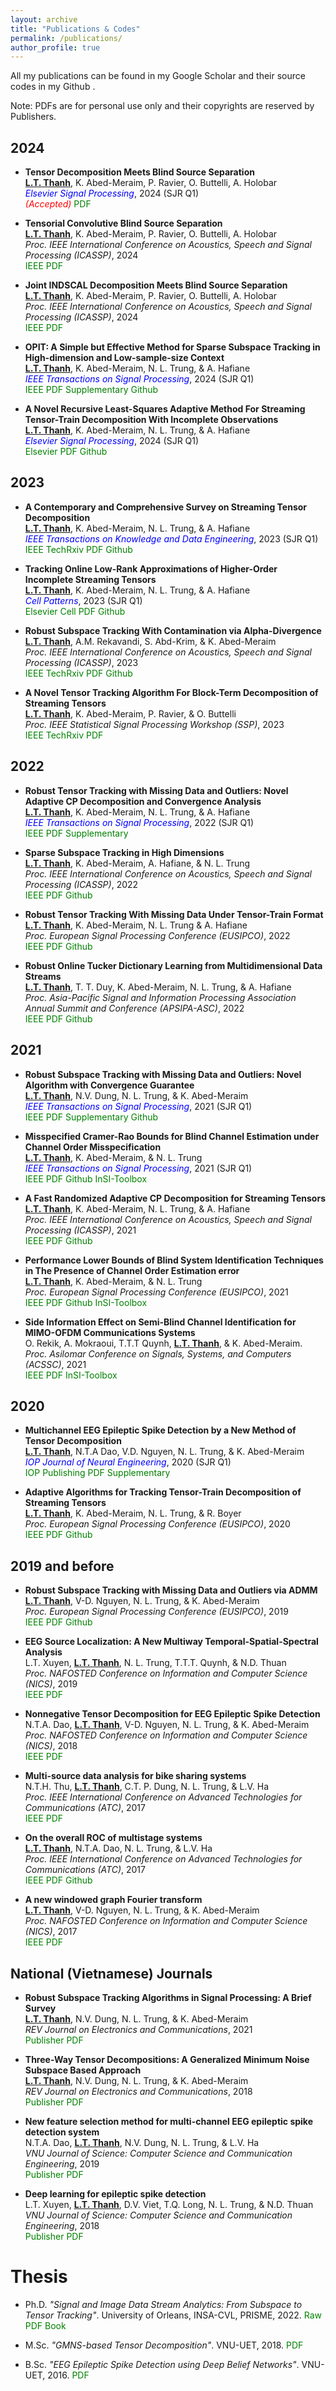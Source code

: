 ```yaml
---
layout: archive
title: "Publications & Codes"
permalink: /publications/
author_profile: true
---
```


All my publications can be found in my Google Scholar <a href="https://scholar.google.com.vn/citations?user=_6GEXU4AAAAJ&hl=en" style="color: green; text-decoration: underline; "><i class="fa fa-fw fa-graduation-cap" aria-hidden="true"></i></a>  and their source codes in my Github <a href="https://github.com/thanhtbt" style="color: green; text-decoration: underline; "><i class="fab fa-fw fa-github zoom"></i></a>.

Note: PDFs are for personal use only and their copyrights are reserved by Publishers.

2024
----

*  **Tensor Decomposition Meets  Blind Source Separation**<br> 
<span style="text-decoration: underline">**L.T. Thanh**</span>, K. Abed-Meraim, P. Ravier, O. Buttelli, A. Holobar<br> <span style="color: blue; text-decoration: none">*Elsevier Signal Processing*</span>, 2024  (SJR Q1) <br/><span style="color:red">*(Accepted)*</span> <a href="https://thanhtbt.github.io/files/2024_SP_Tensor%20Decomposition%20Meets%20Blind%20Source%20Separation.pdf" style="color: green; text-decoration: none; "><i class="fas fa-fw fa-file-pdf zoom"></i>PDF</a> 

*  **Tensorial Convolutive Blind Source Separation**<br> 
<span style="text-decoration:underline">**L.T. Thanh**</span>, K. Abed-Meraim, P. Ravier, O. Buttelli, A. Holobar<br> *Proc. IEEE International Conference on Acoustics, Speech and Signal Processing (ICASSP)*, 2024 <br/> <a href="https://ieeexplore.ieee.org/document/10447269" style="color: green; text-decoration: none; "><i class="fas fa-fw fa-external-link-square-alt zoom"></i>IEEE</a> <a href="https://thanhtbt.github.io/files/2024_ICASSP_TCBSS.pdf" style="color: green; text-decoration: none; "><i class="fas fa-fw fa-file-pdf zoom"></i>PDF</a> 
 
*  **Joint INDSCAL Decomposition Meets Blind Source Separation**<br> 
<span style="text-decoration:underline">**L.T. Thanh**</span>, K. Abed-Meraim, P. Ravier, O. Buttelli, A. Holobar<br> *Proc. IEEE International Conference on Acoustics, Speech and Signal Processing (ICASSP)*, 2024  <br/>   <a href="https://ieeexplore.ieee.org/document/10447387" style="color: green; text-decoration: none; "><i class="fas fa-fw fa-external-link-square-alt zoom"></i>IEEE</a> <a href="https://thanhtbt.github.io/files/2024_ICASSP_SOFO.pdf" style="color: green; text-decoration: none; "><i class="fas fa-fw fa-file-pdf zoom"></i>PDF</a>



*  **OPIT: A Simple but Effective Method for Sparse Subspace Tracking in High-dimension and Low-sample-size Context**<br> 
<span style="text-decoration:underline">**L.T. Thanh**</span>, K. Abed-Meraim, N. L. Trung, & A. Hafiane<br> <span style="color: blue; text-decoration: none">*IEEE Transactions on Signal Processing*</span>, 2024  (SJR Q1) <br> 
<a href="https://ieeexplore.ieee.org/document/10379829" style="color: green; text-decoration: none; "><i class="fas fa-fw fa-external-link-square-alt zoom"></i>IEEE</a>   <a href="https://thanhtbt.github.io/files/2023_TSP_OPIT_manuscript.pdf" style="color: green; text-decoration: none; "><i class="fas fa-fw fa-file-pdf zoom"></i>PDF</a> <a href="https://thanhtbt.github.io/files/2023_TSP_OPIT_supplementary.pdf" style="color: green; text-decoration: none; "><i class="fas fa-fw fa-code zoom"></i>Supplementary</a> 
<a href="https://github.com/thanhtbt/SST" style="color: green; text-decoration: none; "><i class="fab fa-fw fa-github zoom"></i>Github</a>


*  **A Novel Recursive Least-Squares Adaptive Method For Streaming Tensor-Train Decomposition With Incomplete Observations**<br> 
<span style="text-decoration:underline">**L.T. Thanh**</span>, K. Abed-Meraim, N. L. Trung, & A. Hafiane<br> <span style="color: blue; text-decoration: none">*Elsevier Signal Processing*</span>, 2024   (SJR Q1)  <br>
<a href="https://www.sciencedirect.com/science/article/pii/S0165168423003717" style="color: green; text-decoration: none; "><i class="fas fa-fw  fa-external-link-square-alt zoom"></i>Elsevier</a>
<a href="https://thanhtbt.github.io/files/2023_SP_ATT.pdf" style="color: green; text-decoration: none; "><i class="fas fa-fw fa-file-pdf zoom"></i>PDF</a> 
<a href="https://github.com/thanhtbt/ATT-miss" style="color: green; text-decoration: none; "><i class="fab fa-fw fa-github zoom"></i>Github</a>




2023
----

* **A Contemporary and Comprehensive Survey on Streaming Tensor Decomposition**<br> <span style="text-decoration:underline">**L.T. Thanh**</span>, K. Abed-Meraim, N. L. Trung, & A. Hafiane<br> <span style="color: blue; text-decoration: none">*IEEE Transactions on Knowledge and Data Engineering*</span>, 2023  (SJR Q1)   <br>
<a href="https://ieeexplore.ieee.org/document/9994046" style="color: green; text-decoration: none; "><i class="fas fa-fw fa-external-link-square-alt zoom"></i>IEEE</a> 
<a href="https://www.techrxiv.org/articles/preprint/A_Contemporary_and_Comprehensive_Survey_on_Streaming_Tensor_Decomposition/20105966" style="color: green; text-decoration: none; "><i class="fas fa-fw fa-external-link-square-alt zoom"></i>TechRxiv</a> 
<a href="https://thanhtbt.github.io/files/2022_TKDE_A%20Contemporary%20and%20Comprehensive%20Survey%20on%20Streaming%20Tensor%20Decomposition.pdf" style="color: green; text-decoration: none; "><i class="fas fa-fw fa-file-pdf zoom"></i>PDF</a>  <a href="https://github.com/thanhtbt/tensor_tracking_survey" style="color: green; text-decoration: none; "><i class="fab fa-fw fa-github zoom"></i>Github</a>


*  **Tracking Online Low-Rank Approximations of Higher-Order Incomplete Streaming Tensors**<br> 
<span style="text-decoration:underline">**L.T. Thanh**</span>, K. Abed-Meraim, N. L. Trung, & A. Hafiane<br> 
<span style="color: blue; text-decoration: none">*Cell Patterns*</span>, 2023   (SJR Q1) <br>
<a href="https://www.sciencedirect.com/science/article/pii/S2666389923001046" style="color: green; text-decoration: none; "><i class="fas fa-fw fa-external-link-square-alt zoom"></i>Elsevier</a> <a href="https://www.cell.com/patterns/fulltext/S2666-3899(23)00104-6" style="color: green; text-decoration: none; "><i class="fas fa-fw fa-external-link-square-alt zoom"></i>Cell</a> <a href="https://thanhtbt.github.io/files/2023_Patterns_Tensor_Tracking_Draw.pdf" style="color: green; text-decoration: none; "><i class="fas fa-fw fa-file-pdf zoom"></i>PDF</a> <a href="https://github.com/thanhtbt/tensor_tracking" style="color: green; text-decoration: none; "><i class="fab fa-fw fa-github zoom"></i>Github</a>



*  **Robust Subspace Tracking With Contamination via Alpha-Divergence**<br> <span style="text-decoration:underline">**L.T. Thanh**</span>, A.M. Rekavandi, S. Abd-Krim, & K. Abed-Meraim<br>
*Proc. IEEE International Conference on Acoustics, Speech and Signal Processing (ICASSP)*, 2023    <br>
<a href="https://ieeexplore.ieee.org/document/10094931" style="color: green; text-decoration: none; "><i class="fas fa-fw fa-external-link-square-alt zoom"></i>IEEE</a> <a href="https://www.techrxiv.org/articles/preprint/Robust_Subspace_Tracking_With_Contamination_Mitigation_via_-Divergence/21385335" style="color: green; text-decoration: none;"><i class="fas fa-fw fa-external-link-square-alt zoom"></i>TechRxiv</a> <a href="https://thanhtbt.github.io/files/2023_aFAPI.pdf" style="color: green; text-decoration: none; "><i class="fas fa-fw fa-file-pdf zoom"></i>PDF</a> <a href="https://github.com/thanhtbt/aFAPI" style="color: green; text-decoration: none; "><i class="fab fa-fw fa-github zoom"></i>Github</a> 

*  **A Novel Tensor Tracking Algorithm For Block-Term Decomposition of Streaming Tensors**<br> <span style="text-decoration:underline">**L.T. Thanh**</span>, K. Abed-Meraim, P. Ravier, & O. Buttelli<br>
*Proc. IEEE Statistical Signal Processing Workshop (SSP)*, 2023  <br>
<a href="https://ieeexplore.ieee.org/document/10208007" style="color: green; text-decoration: none; "><i class="fas fa-fw fa-external-link-square-alt zoom"></i>IEEE</a> <a href="https://www.techrxiv.org/articles/preprint/A_novel_tensor_tracking_algorithm_for_block-term_decomposition_of_streaming_tensors/22723453" style="color: green; text-decoration: none;"><i class="fas fa-fw fa-external-link-square-alt zoom"></i>TechRxiv</a> <a href="https://thanhtbt.github.io/files/2023_SSP%20-%20A%20novel%20tensor%20tracking%20algorithm%20for%20block-term%20decomposition%20of%20streaming%20tensors.pdf" style="color: green; text-decoration: none;"><i class="fas fa-fw fa-file-pdf zoom"></i>PDF</a>



2022
---

* **Robust Tensor Tracking with Missing Data and Outliers: Novel Adaptive CP Decomposition and Convergence Analysis**<br><span style="text-decoration:underline">**L.T. Thanh**</span>, K. Abed-Meraim, N. L. Trung, & A. Hafiane<br> <span style="color: blue; text-decoration: none">*IEEE Transactions on Signal Processing*</span>, 2022   (SJR Q1) <br> 
<a href="https://ieeexplore.ieee.org/document/9866940" style="color: green; text-decoration: none; "><i class="fas fa-fw fa-external-link-square-alt zoom"></i>IEEE</a> <a href="https://thanhtbt.github.io/files/2022_TSP_RACP%20(Raw).pdf" style="color: green; text-decoration: none; "><i class="fas fa-fw fa-file-pdf zoom"></i>PDF</a> 
<a href="https://thanhtbt.github.io/files/2022_TSP_RACP_Supplementary.pdf" style="color: green; text-decoration: none; "><i class="fas fa-fw fa-code zoom"></i>Supplementary</a>


* **Sparse Subspace Tracking in High Dimensions**<br><span style="text-decoration:underline">**L.T. Thanh**</span>, K. Abed-Meraim, A. Hafiane, & N. L. Trung<br>*Proc. IEEE International Conference on Acoustics, Speech and Signal Processing (ICASSP)*, 2022    <br> <a href="https://ieeexplore.ieee.org/document/9746546" style="color: green; text-decoration: none; "><i class="fas fa-fw fa-external-link-square-alt zoom"></i>IEEE</a> 
<a href="https://thanhtbt.github.io/files/2022_ICASSP%20-%20Sparse%20Subspace%20Tracking%20in%20High%20Dimensions.pdf" style="color: green; text-decoration: none; "><i class="fas fa-fw fa-file-pdf zoom"></i>PDF</a> <a href="https://github.com/thanhtbt/SST" style="color: green; text-decoration: none; "><i class="fab fa-fw fa-github zoom"></i>Github</a>


* **Robust Tensor Tracking With Missing Data Under Tensor-Train Format**<br><span style="text-decoration:underline">**L.T. Thanh**</span>, K. Abed-Meraim, N. L. Trung & A. Hafiane<br>*Proc. European Signal Processing Conference (EUSIPCO)*, 2022 <br> <a href="https://ieeexplore.ieee.org/document/9909702" style="color: green; text-decoration: none; "><i class="fas fa-fw fa-external-link-square-alt zoom"></i>IEEE</a>
<a href="https://thanhtbt.github.io/files/2022_EUSIPCO-Robust%20Tensor%20Tracking%20with%20Missing%20Data%20under%20Tensor-Train%20Format.pdf" style="color: green; text-decoration: none; "><i class="fas fa-fw fa-file-pdf zoom"></i>PDF</a> <a href="https://github.com/thanhtbt/ROBOT" style="color: green; text-decoration: none; "><i class="fab fa-fw fa-github zoom"></i>Github</a>

* **Robust Online Tucker Dictionary Learning from Multidimensional Data Streams**<br><span style="text-decoration:underline">**L.T. Thanh**</span>, T. T. Duy, K. Abed-Meraim, N. L. Trung, & A. Hafiane<br> *Proc. Asia-Pacific Signal and Information Processing Association Annual Summit and Conference (APSIPA-ASC)*, 2022 <br> <a href="https://ieeexplore.ieee.org/document/9980029" style="color: green; text-decoration: none; "><i class="fas fa-fw fa-external-link-square-alt zoom"></i>IEEE</a> <a href="https://thanhtbt.github.io/files/2022_APSIPA_Robust%20Online%20Tucker%20Dictionary%20Learning%20from%20Multidimensional%20Data%20Streams.pdf" style="color: green; text-decoration: none; "><i class="fas fa-fw fa-file-pdf zoom"></i>PDF</a> <a href="https://github.com/thanhtbt/ROTDL" style="color: green; text-decoration: none; "><i class="fab fa-fw fa-github zoom"></i>Github</a>


2021
----

 
* **Robust Subspace Tracking with Missing Data and Outliers: Novel Algorithm with Convergence Guarantee**<br><span style="text-decoration:underline">**L.T. Thanh**</span>, N.V. Dung, N. L. Trung, & K. Abed-Meraim<br>  <span style="color: blue; text-decoration: none">*IEEE Transactions on Signal Processing*</span>, 2021  (SJR Q1) <br> <a href="https://ieeexplore.ieee.org/document/9381678" style="color: green; text-decoration: none; "><i class="fas fa-fw fa-external-link-square-alt zoom"></i>IEEE</a>
<a href="https://thanhtbt.github.io/files/2021_TSP_PETRELS-ADMM%20(Raw).pdf" style="color: green; text-decoration: none; "><i class="fas fa-fw fa-file-pdf zoom"></i>PDF</a> <a href="https://thanhtbt.github.io/files/2021_TSP_Supplementary.pdf" style="color: green; text-decoration: none; "><i class="fas fa-fw fa-code zoom"></i>Supplementary</a> <a href="https://github.com/thanhtbt/RST" style="color: green; text-decoration: none; "><i class="fab fa-fw fa-github zoom"></i>Github</a> 

* **Misspecified Cramer-Rao Bounds for Blind Channel Estimation under Channel Order Misspecification**<br> <span style="text-decoration:underline">**L.T. Thanh**</span>, K. Abed-Meraim, & N. L. Trung<br>  <span style="color: blue; text-decoration: none">*IEEE Transactions on Signal Processing*</span>, 2021   (SJR Q1)  <br>
<a href="https://ieeexplore.ieee.org/document/9537597" style="color: green; text-decoration: none; "><i class="fas fa-fw fa-external-link-square-alt zoom"></i>IEEE</a> 
<a href="https://thanhtbt.github.io/files/2021_TSP_MCRB%20(Raw).pdf" style="color: green; text-decoration: none; "><i class="fas fa-fw fa-file-pdf zoom"></i>PDF</a>
<a href="https://github.com/DoHaiSon/InSI/blob/master/Algorithms/CRB_Mode/Semi-blind/Misspecified/SB_Misspecified.m" style="color: green; text-decoration: none; "><i class="fab fa-fw fa-github zoom"></i>Github</a>
<a href="https://avitech-vnu.github.io/InSI/#/algorithms/CRB_Mode/SB/CRB_SB_MISSPECIFIED" style="color: green; text-decoration: none; "><i class="fab fa-fw fa-github zoom"></i>InSI-Toolbox</a>


* **A Fast Randomized Adaptive CP Decomposition for Streaming Tensors**<br><span style="text-decoration:underline">**L.T. Thanh**</span>, K. Abed-Meraim, N. L. Trung, & A. Hafiane<br> *Proc. IEEE International Conference on Acoustics, Speech and Signal Processing (ICASSP)*, 2021 <br> <a href="https://ieeexplore.ieee.org/document/9413554" style="color: green; text-decoration: none; "><i class="fas fa-fw fa-external-link-square-alt zoom"></i>IEEE</a>
<a href="https://thanhtbt.github.io/files/2021_ICASSP%20-%20Randomized%20Adaptive%20CP%20Algorithm.pdf" style="color: green; text-decoration: none; "><i class="fas fa-fw fa-file-pdf zoom"></i>PDF</a>
<a href="https://github.com/thanhtbt/ROLCP" style="color: green; text-decoration: none; "><i class="fab fa-fw fa-github zoom"></i>Github</a>  



* **Performance Lower Bounds of Blind System Identification Techniques in The Presence of Channel Order Estimation error**<br><span style="text-decoration:underline">**L.T. Thanh**</span>, K. Abed-Meraim, & N. L. Trung<br> *Proc. European Signal Processing Conference (EUSIPCO)*, 2021 <br> 
<a href="https://ieeexplore.ieee.org/document/9615921" style="color: green; text-decoration: none; "><i class="fas fa-fw fa-external-link-square-alt zoom"></i>IEEE</a> 
<a href="https://thanhtbt.github.io/files/2021_EUSIPCO_Perforamnce%20lower%20bounds%20of%20blind%20system%20identification%20techniques%20in%20the%20presence%20of%20channel%20order%20estimation%20error.pdf" style="color: green; text-decoration: none; "><i class="fas fa-fw fa-file-pdf zoom"></i>PDF</a> <a href="https://github.com/DoHaiSon/InSI/blob/master/Algorithms/CRB_Mode/Semi-blind/Misspecified/SB_Misspecified.m" style="color: green; text-decoration: none; "><i class="fab fa-fw fa-github zoom"></i>Github</a>
<a href="https://avitech-vnu.github.io/InSI/#/algorithms/CRB_Mode/SB/CRB_SB_MISSPECIFIED" style="color: green; text-decoration: none; "><i class="fab fa-fw fa-github zoom"></i>InSI-Toolbox</a>
 


* **Side Information Effect on Semi-Blind Channel Identification for MIMO-OFDM Communications Systems**<br>O. Rekik, A. Mokraoui, T.T.T Quynh, <span style="text-decoration:underline">**L.T. Thanh**</span>, & K. Abed-Meraim.  <br> *Proc. Asilomar Conference on Signals, Systems, and Computers (ACSSC)*, 2021 <br> 
<a href="https://ieeexplore.ieee.org/document/9723265" style="color: green; text-decoration: none; "><i class="fas fa-fw fa-external-link-square-alt zoom"></i>IEEE</a>
<a href="https://thanhtbt.github.io/files/2021_Asilomar_Side%20Information%20Effect%20on%20Semi-Blind%20Channel%20Identification%20for%20MIMO-OFDM%20Communications.pdf" style="color: green; text-decoration: none; "><i class="fas fa-fw fa-file-pdf zoom"></i>PDF</a>
<a href="https://avitech-vnu.github.io/InSI/" style="color: green; text-decoration: none; "><i class="fab fa-fw fa-github zoom"></i>InSI-Toolbox</a>
 

2020
----

* **Multichannel EEG Epileptic Spike Detection by a New Method of Tensor Decomposition**<br><span style="text-decoration:underline">**L.T. Thanh**</span>, N.T.A Dao, V.D. Nguyen, N. L. Trung, & K. Abed-Meraim<br>  <span style="color: blue; text-decoration: none">*IOP Journal of Neural Engineering*</span>, 2020  (SJR Q1) <br> <a href="https://iopscience.iop.org/article/10.1088/1741-2552/ab5247" style="color: green; text-decoration: none; "><i class="fas fa-fw fa-external-link-square-alt zoom"></i>IOP Publishing</a>  <a href="https://thanhtbt.github.io/files/2020_JNE(Raw).pdf" style="color: green; text-decoration: none; "><i class="fas fa-fw fa-file-pdf zoom"></i>PDF</a> <a href="https://thanhtbt.github.io/files/EEG_Ten_Technical_Report_Final.pdf" style="color: green; text-decoration: none; "><i class="fas fa-fw fa-code zoom"></i>Supplementary</a> 

 
* **Adaptive Algorithms for Tracking Tensor-Train Decomposition of Streaming Tensors**<br><span style="text-decoration:underline">**L.T. Thanh**</span>, K. Abed-Meraim, N. L. Trung, & R. Boyer<br> *Proc. European Signal Processing Conference (EUSIPCO)*, 2020  <br>
<a href="https://ieeexplore.ieee.org/document/9287780" style="color: green; text-decoration: none; "><i class="fas fa-fw fa-external-link-square-alt zoom"></i>IEEE</a>
<a href="https://thanhtbt.github.io/files/2020_EUSIPCO%20-%20Adaptive%20Algorithms%20for%20Tracking%20Tensor-Train%20Decomposition%20of%20Streaming%20Tensors.pdf" style="color: green; text-decoration: none; "><i class="fas fa-fw fa-file-pdf zoom"></i>PDF</a>
<a href="https://github.com/thanhtbt/ATT" style="color: green; text-decoration: none; "><i class="fab fa-fw fa-github zoom"></i>Github</a>


2019 and before
----
 
* **Robust Subspace Tracking with Missing Data and Outliers via ADMM**<br><span style="text-decoration:underline">**L.T. Thanh**</span>, V-D. Nguyen, N. L. Trung,  & K. Abed-Meraim<br> *Proc. European Signal Processing Conference (EUSIPCO)*, 2019 <br> 
<a href="https://ieeexplore.ieee.org/document/8903031" style="color: green; text-decoration: none; "><i class="fas fa-fw fa-external-link-square-alt zoom"></i>IEEE</a>
<a href="https://thanhtbt.github.io/files/2019_EUSIPCO%20-%20Robust%20Subspace%20Tracking%20with%20Missing%20Data%20and%20Outliers%20via%20ADMM.pdf" style="color: green; text-decoration: none; "><i class="fas fa-fw fa-file-pdf zoom"></i>PDF</a> 
<a href="https://github.com/thanhtbt/RST" style="color: green; text-decoration: none; "><i class="fab fa-fw fa-github zoom"></i>Github</a>
 
* **EEG Source Localization: A New Multiway Temporal-Spatial-Spectral Analysis**<br> L.T. Xuyen, <span style="text-decoration:underline">**L.T. Thanh**</span>, N. L. Trung, T.T.T. Quynh, & N.D. Thuan<br> *Proc. NAFOSTED Conference on Information and Computer Science (NICS)*, 2019  <br> <a href="https://ieeexplore.ieee.org/document/9023865" style="color: green; text-decoration: none; "><i class="fas fa-fw fa-external-link-square-alt zoom"></i>IEEE</a> <a href="https://eprints.uet.vnu.edu.vn/eprints/id/eprint/3834/1/NICS2019_final_1570595451.pdf" style="color: green; text-decoration: none; "><i class="fas fa-fw fa-file-pdf zoom"></i>PDF</a>  

* **Nonnegative Tensor Decomposition for EEG Epileptic Spike Detection**<br>  N.T.A. Dao, <span style="text-decoration:underline">**L.T. Thanh**</span>, V-D. Nguyen, N. L. Trung, & K. Abed-Meraim<br> *Proc. NAFOSTED Conference on Information and Computer Science (NICS)*, 2018 <br> 
<a href="https://ieeexplore.ieee.org/document/8606822" style="color: green; text-decoration: none; "><i class="fas fa-fw fa-external-link-square-alt zoom"></i>IEEE</a> <a href="https://repository.vnu.edu.vn/bitstream/VNU_123/137923/1/2018_KY_Nonnegative_Tensor_Decomposition.pdf" style="color: green; text-decoration: none; "><i class="fas fa-fw fa-file-pdf zoom"></i>PDF</a> 
 

* **Multi-source data analysis for bike sharing systems**<br>N.T.H. Thu, <span style="text-decoration:underline">**L.T. Thanh**</span>, C.T. P. Dung, N. L. Trung, & L.V. Ha<br> *Proc. IEEE International Conference on Advanced Technologies for Communications (ATC)*, 2017  <br> <a href="https://ieeexplore.ieee.org/document/8167624" style="color: green; text-decoration: none; "><i class="fas fa-fw fa-external-link-square-alt zoom"></i>IEEE</a> <a href="https://eprints.uet.vnu.edu.vn/eprints/id/eprint/2596/1/1570380069.pdf" style="color: green; text-decoration: none; "><i class="fas fa-fw fa-file-pdf zoom"></i>PDF</a> 
 
* **On the overall ROC of multistage systems**<br><span style="text-decoration:underline">**L.T. Thanh**</span>, N.T.A. Dao, N. L. Trung, & L.V. Ha<br> *Proc. IEEE International Conference on Advanced Technologies for Communications (ATC)*, 2017  <br> <a href="https://ieeexplore.ieee.org/document/8167623" style="color: green; text-decoration: none; "><i class="fas fa-fw fa-external-link-square-alt zoom"></i>IEEE</a> <a href="https://eprints.uet.vnu.edu.vn/eprints/id/eprint/2595/1/1570379504.pdf" style="color: green; text-decoration: none; "><i class="fas fa-fw fa-file-pdf zoom"></i>PDF</a> <a href="https://github.com/thanhtbt/ROC" style="color: green; text-decoration: none; "><i class="fab fa-fw fa-github zoom"></i>Github</a>
 
 
* **A new windowed graph Fourier transform**<br><span style="text-decoration:underline">**L.T. Thanh**</span>, V-D. Nguyen, N. L. Trung, & K. Abed-Meraim<br>  *Proc. NAFOSTED Conference on Information and Computer Science (NICS)*, 2017  <br> <a href="https://ieeexplore.ieee.org/document/8108055" style="color: green; text-decoration: none; "><i class="fas fa-fw fa-external-link-square-alt zoom"></i>IEEE</a> 
<a href="https://eprints.uet.vnu.edu.vn/eprints/id/eprint/3034/1/1570395521%20%281%29.pdf" style="color: green; text-decoration: none; "><i class="fas fa-fw fa-file-pdf zoom"></i>PDF</a>  
 

National (Vietnamese) Journals
----

* **Robust Subspace Tracking Algorithms in Signal Processing: A Brief Survey**<br><span style="text-decoration:underline">**L.T. Thanh**</span>, N.V. Dung, N. L. Trung, & K. Abed-Meraim<br>*REV Journal on Electronics and Communications*, 2021 <br> 
<a href="https://rev-jec.org/index.php/rev-jec/article/view/270" style="color: green; text-decoration: none; "><i class="fas fa-fw fa-external-link-square-alt zoom"></i>Publisher</a> 
<a href="https://thanhtbt.github.io/files/2021_JEC_Robust%20Subspace%20Tracking%20Algorithms%20in%20Signal%20Processing.pdf" style="color: green; text-decoration: none; "><i class="fas fa-fw fa-file-pdf zoom"></i>PDF</a>

* **Three-Way Tensor Decompositions: A Generalized Minimum Noise Subspace Based Approach**<br><span style="text-decoration:underline">**L.T. Thanh**</span>, N.V. Dung, N. L. Trung, & K. Abed-Meraim<br>*REV Journal on Electronics and Communications*, 2018 <br>
<a href="https://rev-jec.org/index.php/rev-jec/article/view/196" style="color: green; text-decoration: none; "><i class="fas fa-fw fa-external-link-square-alt zoom"></i>Publisher</a> 
<a href="https://thanhtbt.github.io/files/2018%20JEC-Three-Way%20Tensor%20Decompositions%20A%20Generalized%20Minimum%20Noise%20Subspace.pdf" style="color: green; text-decoration: none; "><i class="fas fa-fw fa-file-pdf zoom"></i>PDF</a>  

* **New feature selection method for multi-channel EEG epileptic spike detection system**<br>N.T.A. Dao, <span style="text-decoration:underline">**L.T. Thanh**</span>, N.V. Dung, N. L. Trung, & L.V. Ha<br> *VNU Journal of Science: Computer Science and Communication Engineering*, 2019  <br> 
<a href="https://jcsce.vnu.edu.vn/index.php/jcsce/article/view/230" style="color: green; text-decoration: none; "><i class="fas fa-fw fa-external-link-square-alt zoom"></i>Publisher</a> <a href="https://thanhtbt.github.io/files/2019%20VNU-JCSCE-New%20feature%20selection%20method%20for%20multi-channel%20EEG%20epileptic%20spike%20detection.pdf" style="color: green; text-decoration: none; "><i class="fas fa-fw fa-file-pdf zoom"></i>PDF</a>  

* **Deep learning for epileptic spike detection**<br>L.T. Xuyen, <span style="text-decoration:underline">**L.T. Thanh**</span>, D.V. Viet, T.Q. Long, N. L. Trung, & N.D. Thuan<br>*VNU Journal of Science: Computer Science and Communication Engineering*, 2018 <br> <a href="https://jcsce.vnu.edu.vn/index.php/jcsce/article/view/156" style="color: green; text-decoration: none; "><i class="fas fa-fw fa-external-link-square-alt zoom"></i>Publisher</a> <a href="https://thanhtbt.github.io/files/2017%20VNU-JCSCE-Deep%20Learning%20for%20Epileptic%20Spike%20Detection.pdf" style="color: green; text-decoration: none; "><i class="fas fa-fw fa-file-pdf zoom"></i>PDF</a>  


Thesis
=====

* Ph.D. *"Signal and Image Data Stream Analytics: From Subspace to Tensor Tracking"*. University of Orleans, INSA-CVL, PRISME, 2022. <a href="https://thanhtbt.github.io/files/Thesis_LTThanh_10pt.pdf" style="color: green; text-decoration: none; "><i class="fas fa-fw fa-file-pdf zoom"></i>Raw PDF</a> <a href="https://thanhtbt.github.io/files/Thesis_LTT_Book.pdf" style="color: green; text-decoration: none; "><i class="fas fa-fw fa-file-pdf zoom"></i>Book</a> 

* M.Sc. *"GMNS-based Tensor Decomposition"*. VNU-UET, 2018. <a href="http://lib.uet.vnu.edu.vn/bitstream/123456789/950/1/LuanVan_LTThanh.pdf" style="color: green; text-decoration: none; " ><i class="fas fa-fw fa-file-pdf zoom"></i>PDF</a> 

* B.Sc. *"EEG Epileptic Spike Detection using Deep Belief Networks"*. VNU-UET, 2016. <a href="https://thanhtbt.github.io/files/BSc_EEG%20EPILEPTIC%20SPIKE%20DETECTION%20USING%20DEEP%20BELIEF%20NETWORKS.pdf" style="color: green; text-decoration: none; "><i class="fas fa-fw fa-file-pdf zoom"></i>PDF</a> 
 


